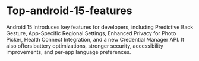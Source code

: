 # Top-android-15-features
Android 15 introduces key features for developers, including Predictive Back Gesture, App-Specific Regional Settings, Enhanced Privacy for Photo Picker, Health Connect Integration, and a new Credential Manager API. It also offers battery optimizations, stronger security, accessibility improvements, and per-app language preferences.
